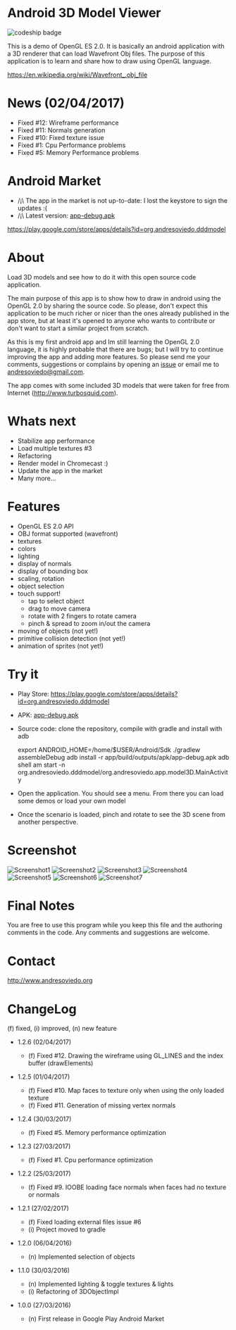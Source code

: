 Android 3D Model Viewer
=======================

![codeship badge](https://codeship.com/projects/52cf9560-deb2-0134-4203-2aaddef843aa/status?branch=master)

This is a demo of OpenGL ES 2.0.
It is basically an android application with a 3D renderer that can load Wavefront Obj files.
The purpose of this application is to learn and share how to draw using OpenGL language.


https://en.wikipedia.org/wiki/Wavefront_.obj_file


News (02/04/2017)
=================

* Fixed #12: Wireframe performance
* Fixed #11: Normals generation
* Fixed #10: Fixed texture issue
* Fixed #1: Cpu Performance problems
* Fixed #5: Memory Performance problems


Android Market
==============

* /¡\ The app in the market is not up-to-date: I lost the keystore to sign the updates :(
* /¡\ Latest version: [app-debug.apk](app/build/outputs/apk/app-debug.apk)

https://play.google.com/store/apps/details?id=org.andresoviedo.dddmodel


About
=====

Load 3D models and see how to do it with this open source code application.

The main purpose of this app is to show how to draw in android using the OpenGL 2.0 by sharing the source code.
So please, don't expect this application to be much richer or nicer than the ones already published in the app store,
but at least it's opened to anyone who wants to contribute or don't want to start a similar project from scratch.

As this is my first android app and Im still learning the OpenGL 2.0 language, it is highly probable that there are bugs;
but I will try to continue improving the app and adding more features. So please send me your comments, suggestions or
complains by opening an [issue](https://github.com/andresoviedo/android-3D-model-viewer/issues) or email me to andresoviedo@gmail.com.

The app comes with some included 3D models that were taken for free from Internet (http://www.turbosquid.com).


Whats next
==========

* Stabilize app performance
* Load multiple textures #3
* Refactoring
* Render model in Chromecast :)
* Update the app in the market
* Many more...


Features
========

  - OpenGL ES 2.0 API
  - OBJ format supported (wavefront)
  - textures
  - colors
  - lighting
  - display of normals
  - display of bounding box
  - scaling, rotation
  - object selection
  - touch support!
    - tap to select object
    - drag to move camera
    - rotate with 2 fingers to rotate camera
    - pinch & spread to zoom in/out the camera
  - moving of objects (not yet!)
  - primitive collision detection (not yet!)
  - animation of sprites (not yet!)


Try it
======

  * Play Store:  https://play.google.com/store/apps/details?id=org.andresoviedo.dddmodel
  * APK: [app-debug.apk](app/build/outputs/apk/app-debug.apk)
  * Source code: clone the repository, compile with gradle and install with adb


    export ANDROID_HOME=/home/$USER/Android/Sdk
    ./gradlew assembleDebug
    adb install -r app/build/outputs/apk/app-debug.apk
    adb shell am start -n org.andresoviedo.dddmodel/org.andresoviedo.app.model3D.MainActivity


* Open the application. You should see a menu. From there you can load some demos or load your own model
* Once the scenario is loaded, pinch and rotate to see the 3D scene from another perspective.


Screenshot
==========

![Screenshot1](screenshots/screenshot1.png)
![Screenshot2](screenshots/screenshot2.png)
![Screenshot3](screenshots/screenshot3.png)
![Screenshot4](screenshots/screenshot4.png)
![Screenshot5](screenshots/screenshot5.png)
![Screenshot6](screenshots/screenshot6.png)
![Screenshot7](screenshots/screenshot7.png)


Final Notes
===========

You are free to use this program while you keep this file and the authoring comments in the code.
Any comments and suggestions are welcome.


Contact
=======

http://www.andresoviedo.org


ChangeLog
=========

(f) fixed, (i) improved, (n) new feature


- 1.2.6 (02/04/2017)
  - (f) Fixed #12. Drawing the wireframe using GL_LINES and the index buffer (drawElements)

- 1.2.5 (01/04/2017)
  - (f) Fixed #10. Map faces to texture only when using the only loaded texture
  - (f) Fixed #11. Generation of missing vertex normals

- 1.2.4 (30/03/2017)
  - (f) Fixed #5. Memory performance optimization

- 1.2.3 (27/03/2017)
  - (f) Fixed #1. Cpu performance optimization

- 1.2.2 (25/03/2017)
  - (f) Fixed #9. IOOBE loading face normals when faces had no texture or normals
 
- 1.2.1 (27/02/2017)
  - (f) Fixed loading external files issue #6
  - (i) Project moved to gradle

- 1.2.0 (06/04/2016)
  - (n) Implemented selection of objects

- 1.1.0 (30/03/2016)
  - (n) Implemented lighting & toggle textures & lights
  - (i) Refactoring of 3DObjectImpl

- 1.0.0 (27/03/2016)
  - (n) First release in Google Play Android Market